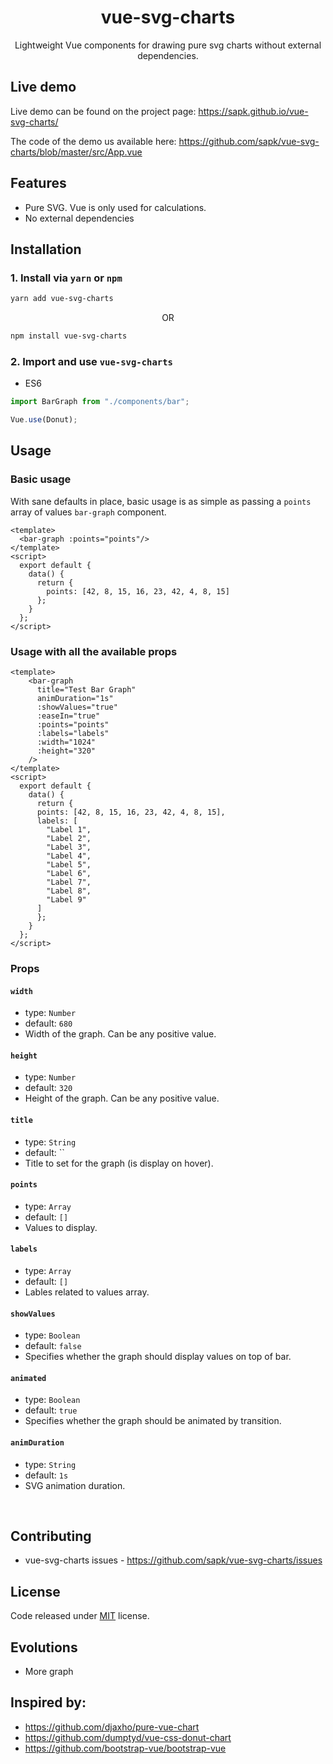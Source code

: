 <p align="center">
  <h1 align="center">vue-svg-charts</h1>
  <p align="center">Lightweight Vue components for drawing pure svg charts without external dependencies.</p>
</p>

## Live demo

Live demo can be found on the project page: https://sapk.github.io/vue-svg-charts/

The code of the demo us available here: https://github.com/sapk/vue-svg-charts/blob/master/src/App.vue

## Features

* Pure SVG. Vue is only used for calculations.
* No external dependencies

## Installation

### 1. Install via `yarn` or `npm`

```bash
yarn add vue-svg-charts
```
<p align="center">OR</p>

```bash
npm install vue-svg-charts
```

### 2. Import and use `vue-svg-charts`

- ES6

```javascript
import BarGraph from "./components/bar";

Vue.use(Donut);
```

## Usage

### Basic usage 

With sane defaults in place, basic usage is as simple as passing a `points` array of values `bar-graph` component.

```vue
<template>
  <bar-graph :points="points"/>
</template>
<script>
  export default {
    data() {
      return {
        points: [42, 8, 15, 16, 23, 42, 4, 8, 15]
      };
    }
  };
</script>
```

### Usage with all the available props

```vue
<template>
    <bar-graph
      title="Test Bar Graph"
      animDuration="1s"
      :showValues="true"
      :easeIn="true"
      :points="points"
      :labels="labels"
      :width="1024"
      :height="320"
    />
</template>
<script>
  export default {
    data() {
      return {
      points: [42, 8, 15, 16, 23, 42, 4, 8, 15],
      labels: [
        "Label 1",
        "Label 2",
        "Label 3",
        "Label 4",
        "Label 5",
        "Label 6",
        "Label 7",
        "Label 8",
        "Label 9"
      ]
      };
    }
  };
</script>
```

### Props

#### `width`
- type: `Number`
- default: `680`
- Width of the graph. Can be any positive value.

#### `height`
- type: `Number`
- default: `320`
- Height of the graph. Can be any positive value.

#### `title`
- type: `String`
- default: ``
- Title to set for the graph (is display on hover).

#### `points`
- type: `Array`
- default: `[]`
- Values to display.

#### `labels`
- type: `Array`
- default: `[]`
- Lables related to values array.

#### `showValues`
- type: `Boolean`
- default: `false`
- Specifies whether the graph should display values on top of bar.

#### `animated`
- type: `Boolean`
- default: `true`
- Specifies whether the graph should be animated by transition.


#### `animDuration`
- type: `String`
- default: `1s`
- SVG animation duration.

<br>

## Contributing

- vue-svg-charts issues - https://github.com/sapk/vue-svg-charts/issues

## License

Code released under [MIT](https://github.com/sapk/vue-svg-charts/blob/master/LICENSE) license.

## Evolutions
- More graph

## Inspired by:
- https://github.com/djaxho/pure-vue-chart
- https://github.com/dumptyd/vue-css-donut-chart
- https://github.com/bootstrap-vue/bootstrap-vue